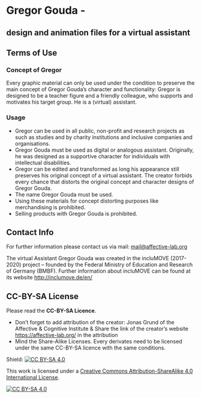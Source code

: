 # Gregor Gouda -
## design and animation files for a virtual assistant

## Terms of Use

### Concept of Gregor
Every graphic material can only be used under the condition to preserve the main concept of Gregor Gouda’s character and functionality:
Gregor is designed to be a teacher figure and a friendly colleague, who supports and motivates his target group. He is a (virtual) assistant.

### Usage
* Gregor can be used in all public, non-profit and research projects as such as studies and by charity institutions and inclusive companies and organisations.
* Gregor Gouda must be used as digital or analogous assistant. Originally, he was designed as a supportive character for individuals with intellectual disabilities.
* Gregor can be edited and transformed as long his appearance still preserves his original concept of a virtual assistant. The creator forbids every chance that distorts the original concept and character designs of Gregor Gouda.
* The name Gregor Gouda must be used.
* Using these materials for concept distorting purposes like merchandising is prohibited.
* Selling products with Gregor Gouda is prohibited.

## Contact Info
For further information please contact us via mail: mail@affective-lab.org 

The virtual Assistant Gregor Gouda was created in the incluMOVE (2017-2020) project – founded by the Federal Ministry of Education and Research of Germany (BMBF).
Further information about incluMOVE can be found at its website http://inclumove.de/en/

## CC-BY-SA License 

Please read the **CC-BY-SA Licence**.
* Don’t forget to add attribution of the creator: Jonas Grund of the Affective & Cognitive Institute & Share the link of the creator’s website https://affective-lab.org/ in the attribution
* Mind the Share-Alike Licenses. Every derivates need to be licensed under the same CC-BY-SA licence with the same conditions.


Shield: [![CC BY-SA 4.0][cc-by-sa-shield]][cc-by-sa]

This work is licensed under a [Creative Commons Attribution-ShareAlike 4.0
International License][cc-by-sa].

[![CC BY-SA 4.0][cc-by-sa-image]][cc-by-sa]

[cc-by-sa]: http://creativecommons.org/licenses/by-sa/4.0/
[cc-by-sa-image]: https://licensebuttons.net/l/by-sa/4.0/88x31.png
[cc-by-sa-shield]: https://img.shields.io/badge/License-CC%20BY--SA%204.0-lightgrey.svg
